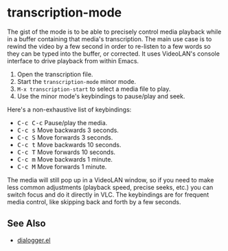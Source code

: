 # transcription-mode

The gist of the mode is to be able to precisely control media playback
while in a buffer containing that media's transcription. The main use
case is to rewind the video by a few second in order to re-listen to a
few words so they can be typed into the buffer, or corrected. It uses
VideoLAN's console interface to drive playback from within Emacs.

1. Open the transcription file.
2. Start the `transcription-mode` minor mode.
3. `M-x transcription-start` to select a media file to play.
4. Use the minor mode's keybindings to pause/play and seek.

Here's a non-exhaustive list of keybindings:

* <kbd>C-c C-c</kbd> Pause/play the media.
* <kbd>C-c s</kbd> Move backwards 3 seconds.
* <kbd>C-c S</kbd> Move forwards 3 seconds.
* <kbd>C-c t</kbd> Move backwards 10 seconds.
* <kbd>C-c T</kbd> Move forwards 10 seconds.
* <kbd>C-c m</kbd> Move backwards 1 minute.
* <kbd>C-c M</kbd> Move forwards 1 minute.

The media will still pop up in a VideoLAN window, so if you need to
make less common adjustments (playback speed, precise seeks, etc.) you
can switch focus and do it directly in VLC. The keybindings are for
frequent media control, like skipping back and forth by a few seconds.

## See Also

* [dialogger.el](https://github.com/vermiculus/dialogger.el)
